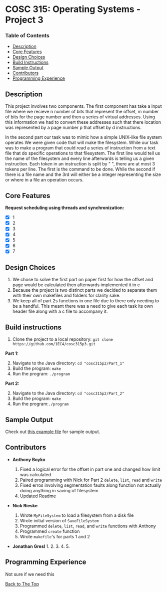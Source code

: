 # COSC 315: Operating Systems - Project 3

### Table of Contents
- [Description](#description)
- [Core Features](#core-features)
- [Design Choices](#design-choices)
- [Build Instructions](#build-instructions)
- [Sample Output](#sample-output)
- [Contributors](#contributors)
- [Programming Experience](#programming-experience)

## Description

This project involves two components. The first component has take a input file where we recieve n number of bits that represent the offset, m number of bits for the page number and then a series of virtual addresses. Using this information we had to convert these addresses such that there location was represented by a page number p that offset by d instructions.  

In the second part our task was to mimic how a simple UNIX-like file system operates We were given code that will make the filesystem. While our task was to make a program that could read a series of instruction from a text file that do specific operations to that filesystem. The first line would tell us the name of the filesystem and every line afterwards is telling us a given instruction. Each token in an instruction is split by " ", there are at most 3 tokens per line. The first is the command to be done. While the second if there is a file name and the 3rd will either be a integer representing the size or where in a file an operation occurs.

## Core Features
**Request scheduling using threads and synchronization:**
- [x] 1
- [x] 2
- [x] 3
- [x] 4
- [x] 5
- [x] 6
- [x] 7

## Design Choices
  1. We chose to solve the first part on paper first for how the offset and page would be calculated then afterwards implemented it in c
  2. Because the project is two distinct parts we decided to separate them with their own makefiles and folders for clarity sake.
  3. We keep all of part 2s functions in one file due to there only needing to be a handful. This meant there was a need to give each task its own header file along with a c file to accompany it. 
    
  
## Build instructions

  1. Clone the project to a local repository:   `git clone https://github.com/1EC4/cosc315p3.git`
  
**Part 1:**

  2. Navigate to the Java directory: `cd "cosc315p2/Part_1"`
  3. Build the program: `make`
  4. Run the program: `./program`
  
**Part 2:**

  2. Navigate to the Java directory: `cd "cosc315p2/Part_2"`
  3. Build the program: `make`
  4. Run the program:`./program`

## Sample Output
Check out [this example file](sample_output.txt) for sample output.

## Contributors
- **Anthony Boyko**
  1. Fixed a logical error for the offset in part one and changed how limit was calculated
  2. Paired programming with Nick for Part 2 `delete`, `list`, `read` and `write` 
  3. Fixed erros involving segmentation faults along function not actually doing anything in saving of filesystem
  4. Updated Readme

- **Nick Rieske**
  1. Wrote `MyFileSystem` to load a filesystem from a disk file
  2. Wrote initial version of `SaveFileSystem`
  3. Programmed `delete`, `list`, `read`, and `write` functions with Anthony
  4. Programmed `create` function
  5. Wrote `makefile`'s for parts 1 and 2

- **Jonathan Gresl**
  1. 
  2. 
  3. 
  4. 
  5. 

## Programming Experience

Not sure if we need this

[Back to The Top](#cosc-315-operating-systems---project-3)
